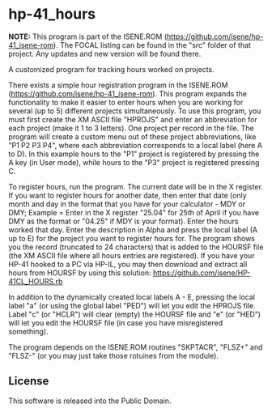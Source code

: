 # hp-41_hours

**NOTE:** This program is part of the ISENE.ROM (https://github.com/isene/hp-41_isene-rom). The FOCAL listing can be found in the "src" folder of that project. Any updates and new version will be found there.

A customized program for tracking hours worked on projects.

There exists a simple hour registration program in the ISENE.ROM (https://github.com/isene/hp-41_isene-rom). This program expands the functionality to make it easier to enter hours when you are working for several (up to 5) different projects simultaneously. To use this program, you must first create the XM ASCII file "HPROJS" and enter an abbreviation for each project (make it 1 to 3 letters). One project per record in the file. The program will create a custom menu out of these project abbreviations, like "P1 P2 P3 P4", where each abbreviation corresponds to a local label (here A to D). In this example hours to the "P1" project is registered by pressing the A key (in User mode), while hours to the "P3" project is registered pressing C.

To register hours, run the program. The current date will be in the X register. If you want to register hours for another date, then enter that date (only month and day in the format that you have for your calculator - MDY or DMY; Example = Enter in the X register "25.04" for 25th of April if you have DMY as the format or "04.25" if MDY is your format). Enter the hours worked that day. Enter the description in Alpha and press the local label (A up to E) for the project you want to register hours for. The program shows you the record (truncated to 24 characters) that is added to the HOURSF file (the XM ASCII file where all hours entries are registered). If you have your HP-41 hooked to a PC via HP-IL, you may then download and extract all hours from HOURSF by using this solution: https://github.com/isene/HP-41CL_HOURS.rb

In addition to the dynamically created local labels A - E, pressing the local label "a" (or using the global label "PED") will let you edit the HPROJS file. Label "c" (or "HCLR") will clear (empty) the HOURSF file and "e" (or "HED") will let you edit the HOURSF file (in case you have misregistered something).

The program depends on the ISENE.ROM routines "SKPTACR", "FLSZ+" and "FLSZ-" (or you may just take those rotuines from the module).

## License
This software is released into the Public Domain.
